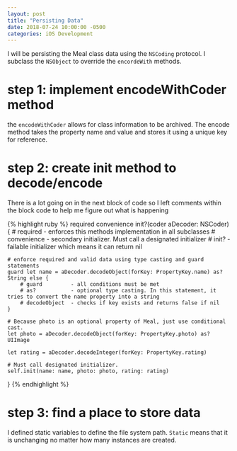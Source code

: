 ```yaml
---
layout: post
title: "Persisting Data"
date: 2018-07-24 10:00:00 -0500
categories: iOS Development
---
```


I will be persisting the Meal class data using the `NSCoding` protocol. I subclass the `NSObject` to override the `encordeWith` methods.

# step 1: implement encodeWithCoder method
the `encodeWithCoder` allows for class information to be archived. 
The encode method takes the property name and value and stores it using a unique key for reference.

# step 2: create init method to decode/encode
There is a lot going on in the next block of code so I left comments within the block code to help me figure out what is happening

{% highlight ruby %}
required convenience init?(coder aDecoder: NSCoder) {
    # required      - enforces this methods implementation in all subclasses
    # convenience   - secondary initializer. Must call a designated initializer
    # init?         - failable initializer which means it can return nil
    
    # enforce required and valid data using type casting and guard statements
    guard let name = aDecoder.decodeObject(forKey: PropertyKey.name) as? String else {
        # guard         - all conditions must be met
        # as?           - optional type casting. In this statement, it tries to convert the name property into a string
        # decodeObject  - checks if key exists and returns false if nil
    }
    
    # Because photo is an optional property of Meal, just use conditional cast.
    let photo = aDecoder.decodeObject(forKey: PropertyKey.photo) as? UIImage
    
    let rating = aDecoder.decodeInteger(forKey: PropertyKey.rating)
    
    # Must call designated initializer.
    self.init(name: name, photo: photo, rating: rating)
}
{% endhighlight %}

# step 3: find a place to store data
I defined static variables to define the file system path. `Static` means that it is unchanging no matter how many instances are created.



